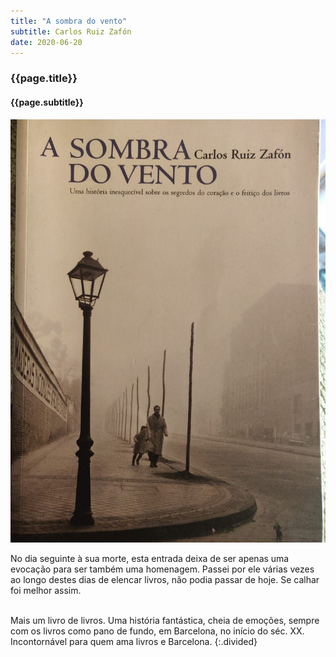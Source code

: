 ```yaml
---
title: "A sombra do vento"
subtitle: Carlos Ruiz Zafón
date: 2020-06-20
---
```


### {{page.title}} ###
#### {{page.subtitle}} ####
![A sombra do vento](assets/images/book-list/bk_26.jpg)

No dia seguinte à sua morte, esta entrada deixa de ser apenas uma evocação para ser também uma homenagem. Passei por ele várias vezes ao longo destes dias de elencar livros, não podia passar de hoje. Se calhar foi melhor assim.

<br/>
Mais um livro de livros. Uma história fantástica, cheia de emoções, sempre com os livros como pano de fundo, em Barcelona, no início do séc. XX.

<br/>
Incontornável para quem ama livros e Barcelona.
{:.divided}